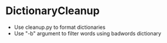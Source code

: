 # DictionaryCleanup
- Use cleanup.py to format dictionaries
- Use "-b" argument to filter words using badwords dictionary
